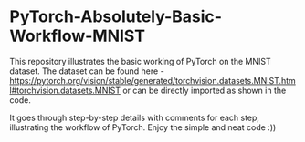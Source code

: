# PyTorch-Absolutely-Basic-Workflow-MNIST
This repository illustrates the basic working of PyTorch on the MNIST dataset.
The dataset can be found here - https://pytorch.org/vision/stable/generated/torchvision.datasets.MNIST.html#torchvision.datasets.MNIST or can be directly imported as shown in the code.

It goes through step-by-step details with comments for each step, illustrating the workflow of PyTorch.
Enjoy the simple and neat code :))
